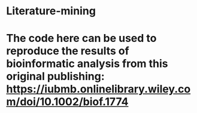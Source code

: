 # Literature-mining
# The code here can be used to reproduce the results of bioinformatic analysis from this original publishing: https://iubmb.onlinelibrary.wiley.com/doi/10.1002/biof.1774
